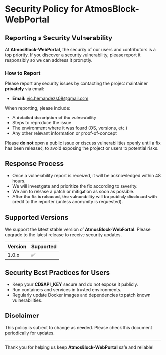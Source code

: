 # Security Policy for AtmosBlock-WebPortal

## Reporting a Security Vulnerability

At **AtmosBlock-WebPortal**, the security of our users and contributors is a top priority. If you discover a security vulnerability, please report it responsibly so we can address it promptly.

### How to Report

Please report any security issues by contacting the project maintainer **privately** via email:

- **Email:** vic.hernandezs08@gmail.com

When reporting, please include:

- A detailed description of the vulnerability
- Steps to reproduce the issue
- The environment where it was found (OS, versions, etc.)
- Any other relevant information or proof-of-concept

Please **do not** open a public issue or discuss vulnerabilities openly until a fix has been released, to avoid exposing the project or users to potential risks.

## Response Process

- Once a vulnerability report is received, it will be acknowledged within 48 hours.
- We will investigate and prioritize the fix according to severity.
- We aim to release a patch or mitigation as soon as possible.
- After the fix is released, the vulnerability will be publicly disclosed with credit to the reporter (unless anonymity is requested).

## Supported Versions

We support the latest stable version of **AtmosBlock-WebPortal**. Please upgrade to the latest release to receive security updates.

| Version | Supported          |
| ------- | ------------------ |
| 1.0.x   | :white_check_mark: |


## Security Best Practices for Users

- Keep your **CDSAPI_KEY** secure and do not expose it publicly.
- Run containers and services in trusted environments.
- Regularly update Docker images and dependencies to patch known vulnerabilities.

## Disclaimer

This policy is subject to change as needed. Please check this document periodically for updates.

---

Thank you for helping us keep **AtmosBlock-WebPortal** safe and reliable!
